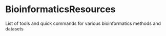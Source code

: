 # BioinformaticsResources
List of tools and quick commands for various bioinformatics methods and datasets
